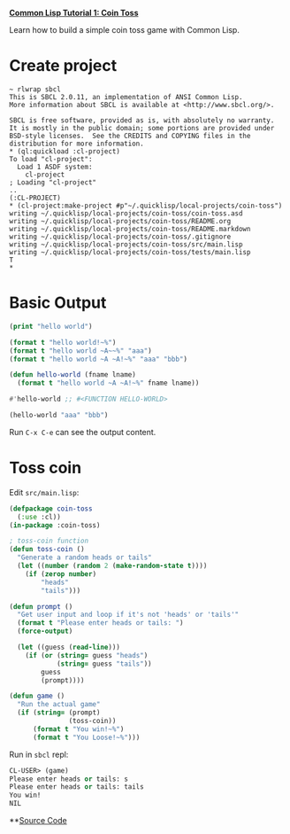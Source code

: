 **[Common Lisp Tutorial 1: Coin Toss]( https://www.youtube.com/watch?v=xyXDE5gP2QI&list=PLCpux10P7KDKPb4eI5b_qSnQaY1ePGKGK)**

Learn how to build a simple coin toss game with Common Lisp.

# Create project
```
~ rlwrap sbcl
This is SBCL 2.0.11, an implementation of ANSI Common Lisp.
More information about SBCL is available at <http://www.sbcl.org/>.

SBCL is free software, provided as is, with absolutely no warranty.
It is mostly in the public domain; some portions are provided under
BSD-style licenses.  See the CREDITS and COPYING files in the
distribution for more information.
* (ql:quickload :cl-project)
To load "cl-project":
  Load 1 ASDF system:
    cl-project
; Loading "cl-project"
..
(:CL-PROJECT)
* (cl-project:make-project #p"~/.quicklisp/local-projects/coin-toss")
writing ~/.quicklisp/local-projects/coin-toss/coin-toss.asd
writing ~/.quicklisp/local-projects/coin-toss/README.org
writing ~/.quicklisp/local-projects/coin-toss/README.markdown
writing ~/.quicklisp/local-projects/coin-toss/.gitignore
writing ~/.quicklisp/local-projects/coin-toss/src/main.lisp
writing ~/.quicklisp/local-projects/coin-toss/tests/main.lisp
T
*
```

# Basic Output
``` lisp
(print "hello world")

(format t "hello world!~%")
(format t "hello world ~A~~%" "aaa")
(format t "hello world ~A ~A!~%" "aaa" "bbb")

(defun hello-world (fname lname)
  (format t "hello world ~A ~A!~%" fname lname))

#'hello-world ;; #<FUNCTION HELLO-WORLD>

(hello-world "aaa" "bbb")
```

Run `C-x C-e` can see the output content.

# Toss coin
Edit `src/main.lisp`:
``` lisp
(defpackage coin-toss
  (:use :cl))
(in-package :coin-toss)

; toss-coin function
(defun toss-coin ()
  "Generate a random heads or tails"
  (let ((number (random 2 (make-random-state t))))
    (if (zerop number)
        "heads"
        "tails")))

(defun prompt ()
  "Get user input and loop if it's not 'heads' or 'tails'"
  (format t "Please enter heads or tails: ")
  (force-output)

  (let ((guess (read-line)))
    (if (or (string= guess "heads")
            (string= guess "tails"))
        guess
        (prompt))))

(defun game ()
  "Run the actual game"
  (if (string= (prompt)
               (toss-coin))
      (format t "You win!~%")
      (format t "You Loose!~%")))
```
Run in `sbcl` repl:
``` lisp
CL-USER> (game)
Please enter heads or tails: s
Please enter heads or tails: tails
You win!
NIL
```



**[Source Code](codes/ch01.lisp)